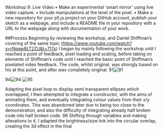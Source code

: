 Workshop 9: Live Video
•	Make an experimental 'smart mirror' using live video capture.
•	Include manipulations at the level of the pixel.
•	Make a new repository for your p5.js project on your GitHub account, publish your sketch as a webpage, and include a README file in your repository with a URL to the webpage along with documentation of your work.

##Process
Beginning by reviewing the workshop, and Daniel Shiffman’s covering of the same topic (https://www.youtube.com/watch?v=rNqaw8LT2ZU&t=717s) I began by mainly following the workshop until I reached a point of feedback, pixel loading and scaling, before taking on elements of Shiffman’s code until I reached the basic point of Shiffman’s pixelated video feedback. The code, whilst original, was strongly based on his at this point, and after was completely original.
91![91](https://github.com/user-attachments/assets/b724e556-9af3-48ae-9330-88add1813416)

94![94](https://github.com/user-attachments/assets/4a55d340-e093-42e9-a694-d3553684cad6)
![95](https://github.com/user-attachments/assets/77b63d99-133c-4fc7-972e-5ea968ef5701)


Adapting the pixel loop to display semi transparent ellipses which overlapped, I then attempted to integrate a constructor, with the aims of animating them, and eventually integrating colour values from their x/y coordinates. This was abandoned later due to being too close to the demonstration, and also the difficulty of integrating already half broken code into half broken code.
96
Shifting through variables and making alterations to it, I adapted the brightness/size link into the circular overlap, creating the 3d effect in the final 
